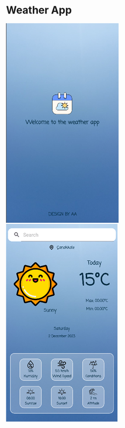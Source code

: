 # Weather App 
![login_page](https://github.com/azraakodgan/WeatherApp/blob/master/screenshots/1.png?raw=true)&nbsp;&nbsp;&nbsp;&nbsp;
![main_page](https://github.com/azraakodgan/WeatherApp/blob/master/screenshots/2.png?raw=true)
